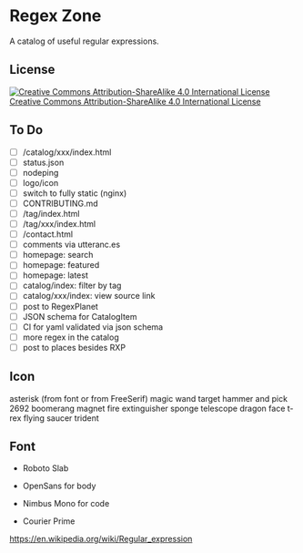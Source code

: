 # Regex Zone

A catalog of useful regular expressions.

## License

[![Creative Commons Attribution-ShareAlike 4.0 International License](https://i.creativecommons.org/l/by-sa/4.0/88x31.png)](https://creativecommons.org/licenses/by-sa/4.0/)
[Creative Commons Attribution-ShareAlike 4.0 International License](https://creativecommons.org/licenses/by-sa/4.0/)

## To Do

- [ ] /catalog/xxx/index.html
- [ ] status.json
- [ ] nodeping
- [ ] logo/icon
- [ ] switch to fully static (nginx)
- [ ] CONTRIBUTING.md
- [ ] /tag/index.html
- [ ] /tag/xxx/index.html
- [ ] /contact.html
- [ ] comments via utteranc.es
- [ ] homepage: search
- [ ] homepage: featured
- [ ] homepage: latest
- [ ] catalog/index: filter by tag
- [ ] catalog/xxx/index: view source link
- [ ] post to RegexPlanet
- [ ] JSON schema for CatalogItem
- [ ] CI for yaml validated via json schema
- [ ] more regex in the catalog
- [ ] post to places besides RXP

## Icon
asterisk (from font or from FreeSerif)
magic wand
target
hammer and pick  2692
boomerang
magnet
fire extinguisher
sponge
telescope
dragon face
t-rex
flying saucer
trident

## Font

- Roboto Slab
- OpenSans for body
- Nimbus Mono for code

- Courier Prime

https://en.wikipedia.org/wiki/Regular_expression